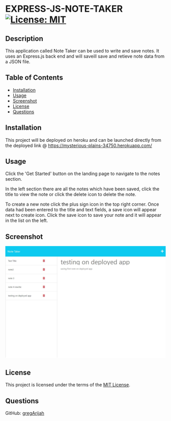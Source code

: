 # EXPRESS-JS-NOTE-TAKER	[![License: MIT](https://img.shields.io/badge/License-MIT-yellow.svg)](https://choosealicense.com/licenses/mit/)

## Description

This application called Note Taker can be used to write and save notes. It uses an Express.js back end and will saveill save and retieve note data from a JSON file.

## Table of Contents

- [Installation](#installation)
- [Usage](#usage)
- [Screenshot](#screenshot)
- [License](#license)
- [Questions](#questions)

## Installation

This project will be deployed on heroku and can be launched directly from the deployed link @ https://mysterious-plains-34750.herokuapp.com/

## Usage

Click the 'Get Started' button on the landing page to navigate to the notes section. 

In the left section there are all the notes which have been saved, click the title to view the note or click the delete icon to delete the note. 

To create a new note click the plus sign icon in the top right corner. Once data had been entered to the title and text fields, a save icon will appear next to create icon. Click the save icon to save your note and it will appear in the list on the left. 

## Screenshot
![notes](./images/image_notes.jpeg)

## License

This project is licensed under the terms of the [MIT License](https://choosealicense.com/licenses/mit/).

## Questions

GitHub: [gregArijah](https://github.com/gregArijah) 



